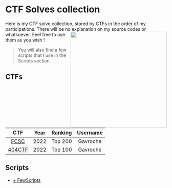 # CTF Solves collection

Here is my CTF solve collection, stored by CTFs in the order of my participations.
There will be no explanation on my source codes or whatsoever.
<img align="right" height="300" src="Gavroche.png">
Feel free to use them as you wish !

> You will also find a few scripts that I use in the Scripts section.

## CTFs

| CTF | Year | Ranking | Username |
| :-: | :--: | :-----: | :------: |
| [FCSC](https://github.com/PetitPrinc3/CTFSolvesCollection/tree/main/1.%20FCSC) | 2022 | Top 200 | Gavroche |
| [404CTF](https://github.com/PetitPrinc3/CTFSolvesCollection/tree/main/2.%20404CTF) | 2022 | Top 100 | Gavroche |

## Scripts

- [+ FewScripts](https://github.com/PetitPrinc3/CTFSolvesCollection/tree/main/+%20FewScripts)
